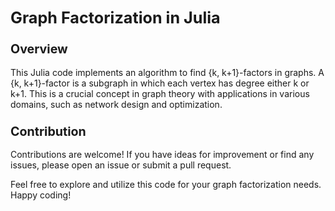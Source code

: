 ## <span style="font-size:larger;">Graph Factorization in Julia</span>

### <span style="font-size:larger;">Overview</span>

This Julia code implements an algorithm to find {k, k+1}-factors in graphs. A {k, k+1}-factor is a subgraph in which each vertex has degree either k or k+1. This is a crucial concept in graph
theory with applications in various domains, such as network design and optimization.

### <span style="font-size:larger;">Contribution</span>

Contributions are welcome! If you have ideas for improvement or find any issues, please open an issue or submit a pull request.

Feel free to explore and utilize this code for your graph factorization needs. Happy coding!

